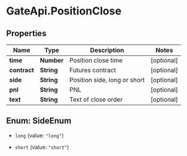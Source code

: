 # GateApi.PositionClose

## Properties
Name | Type | Description | Notes
------------ | ------------- | ------------- | -------------
**time** | **Number** | Position close time | [optional] 
**contract** | **String** | Futures contract | [optional] 
**side** | **String** | Position side, long or short | [optional] 
**pnl** | **String** | PNL | [optional] 
**text** | **String** | Text of close order | [optional] 


<a name="SideEnum"></a>
## Enum: SideEnum


* `long` (value: `"long"`)

* `short` (value: `"short"`)




